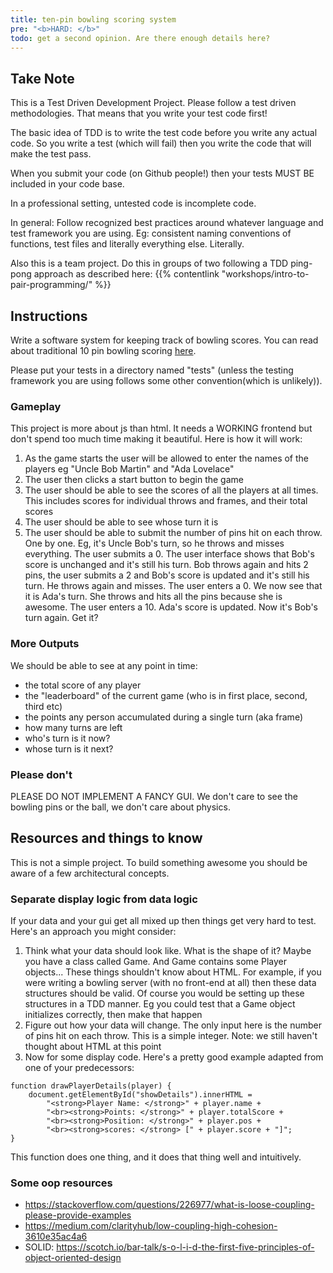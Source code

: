 ```yaml
---
title: ten-pin bowling scoring system
pre: "<b>HARD: </b>"
todo: get a second opinion. Are there enough details here?
---
```


## Take Note

This is a Test Driven Development Project. Please follow a test driven methodologies. That means that you write your test code first!

The basic idea of TDD is to write the test code before you write any actual code. So you write a test (which will fail) then you write the code that will make the test pass.

When you submit your code (on Github people!) then your tests MUST BE included in your code base.

In a professional setting, untested code is incomplete code.

In general: Follow recognized best practices around whatever language and test framework you are using. Eg: consistent naming conventions of functions, test files and literally everything else. Literally.

Also this is a team project. Do this in groups of two following a TDD ping-pong approach as described here: {{% contentlink "workshops/intro-to-pair-programming/" %}}

## Instructions

Write a software system for keeping track of bowling scores. You can read about traditional 10 pin bowling scoring [here](https://en.wikipedia.org/wiki/Ten-pin_bowling#Scoring).

Please put your tests in a directory named "tests" (unless the testing framework you are using follows some other convention(which is unlikely)).

### Gameplay

This project is more about js than html. It needs a WORKING frontend but don't spend too much time making it beautiful. Here is how it will work:

1. As the game starts the user will be allowed to enter the names of the players eg "Uncle Bob Martin" and "Ada Lovelace"
2. The user then clicks a start button to begin the game
3. The user should be able to see the scores of all the players at all times. This includes scores for individual throws and frames, and their total scores
4. The user should be able to see whose turn it is
5. The user should be able to submit the number of pins hit on each throw. One by one. Eg, it's Uncle Bob's turn, so he throws and misses everything. The user submits a 0. The user interface shows that Bob's score is unchanged and it's still his turn. Bob throws again and hits 2 pins, the user submits a 2 and Bob's score is updated and it's still his turn. He throws again and misses. The user enters a 0. We now see that it is Ada's turn. She throws and hits all the pins because she is awesome. The user enters a 10. Ada's score is updated. Now it's Bob's turn again. Get it?

### More Outputs

We should be able to see at any point in time:

- the total score of any player
- the "leaderboard" of the current game (who is in first place, second, third etc)
- the points any person accumulated during a single turn (aka frame)
- how many turns are left
- who's turn is it now?
- whose turn is it next?

### Please don't

PLEASE DO NOT IMPLEMENT A FANCY GUI. We don't care to see the bowling pins or the ball, we don't care about physics.

## Resources and things to know

This is not a simple project. To build something awesome you should be aware of a few architectural concepts.

### Separate display logic from data logic

If your data and your gui get all mixed up then things get very hard to test. Here's an approach you might consider:

1. Think what your data should look like. What is the shape of it? Maybe you have a class called Game. And Game contains some Player objects... These things shouldn't know about HTML. For example, if you were writing a bowling server (with no front-end at all) then these data structures should be valid. Of course you would be setting up these structures in a TDD manner. Eg you could test that a Game object initializes correctly, then make that happen
2. Figure out how your data will change. The only input here is the number of pins hit on each throw. This is a simple integer. Note: we still haven't thought about HTML at this point
3. Now for some display code. Here's a pretty good example adapted from one of your predecessors:

```
function drawPlayerDetails(player) {
    document.getElementById("showDetails").innerHTML =
        "<strong>Player Name: </strong>" + player.name +
        "<br><strong>Points: </strong>" + player.totalScore +
        "<br><strong>Position: </strong>" + player.pos +
        "<br><strong>scores: </strong> [" + player.score + "]";
}
```
This function does one thing, and it does that thing well and intuitively.

### Some oop resources

- https://stackoverflow.com/questions/226977/what-is-loose-coupling-please-provide-examples
- https://medium.com/clarityhub/low-coupling-high-cohesion-3610e35ac4a6
- SOLID: https://scotch.io/bar-talk/s-o-l-i-d-the-first-five-principles-of-object-oriented-design